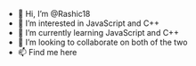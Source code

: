 - 👋 Hi, I’m @Rashic18
- 👀 I’m interested in JavaScript and C++
- 🌱 I’m currently learning JavaScript and C++
- 💞️ I’m looking to collaborate on both of the two
- 📫 Find me here

<!---
Rashic18/Rashic18 is a ✨ special ✨ repository because its `README.md` (this file) appears on your GitHub profile.
You can click the Preview link to take a look at your changes.
--->
